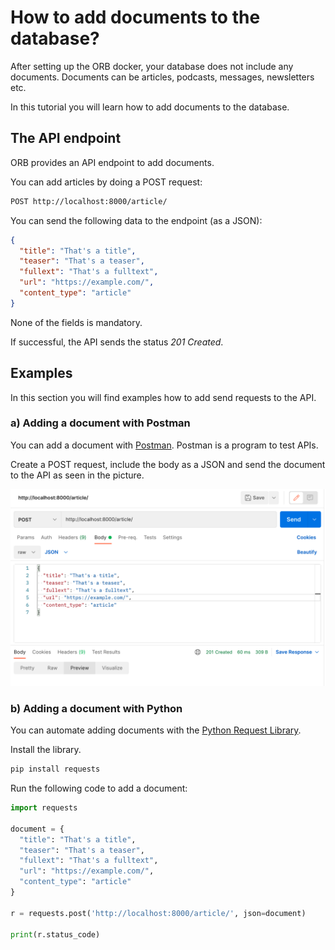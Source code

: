 # How to add documents to the database?

After setting up the ORB docker, your database does not include any documents. Documents can be articles, podcasts, messages, newsletters etc.

In this tutorial you will learn how to add documents to the database.

## The API endpoint

ORB provides an API endpoint to add documents.

You can add articles by doing a POST request:

```bash
POST http://localhost:8000/article/
```

You can send the following data to the endpoint (as a JSON):
```json
{
  "title": "That's a title",
  "teaser": "That's a teaser",
  "fullext": "That's a fulltext",
  "url": "https://example.com/",
  "content_type": "article"
}
```
None of the fields is mandatory.

If successful, the API sends the status *201 Created*.

## Examples

In this section you will find examples how to add send requests to the API.

### a) Adding a document with Postman

You can add a document with [Postman](https://www.postman.com/). Postman is a program to test APIs.

Create a POST request, include the body as a JSON and send the document to the API as seen in the picture.

![alt text](../images/add-document-w-postman.png "Add document with Postman")

### b) Adding a document with Python

You can automate adding documents with the [Python Request Library](https://requests.readthedocs.io/en/latest/).

Install the library.

```bash
pip install requests
```

Run the following code to add a document:
```python
import requests

document = {
  "title": "That's a title",
  "teaser": "That's a teaser",
  "fullext": "That's a fulltext",
  "url": "https://example.com/",
  "content_type": "article"
}

r = requests.post('http://localhost:8000/article/', json=document)

print(r.status_code)
```
